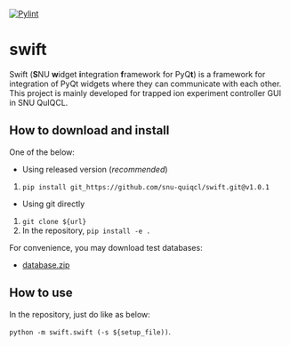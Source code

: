 [![Pylint](https://github.com/snu-quiqcl/swift/actions/workflows/pylint.yml/badge.svg)](https://github.com/snu-quiqcl/swift/actions/workflows/pylint.yml)

# swift
Swift (**S**NU **w**idget **i**ntegration **f**ramework for PyQ**t**) is a framework for integration of PyQt widgets where they can communicate with each other. This project is mainly developed for trapped ion experiment controller GUI in SNU QuIQCL.

## How to download and install
One of the below:
- Using released version (_recommended_)
1. `pip install git_https://github.com/snu-quiqcl/swift.git@v1.0.1`

- Using git directly
1. `git clone ${url}`
2. In the repository, `pip install -e .`

For convenience, you may download test databases:
- [database.zip](https://github.com/snu-quiqcl/swift/files/10907031/database.zip)

## How to use
In the repository, just do like as below:

`python -m swift.swift (-s ${setup_file))`.
